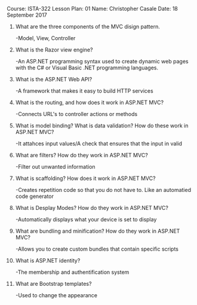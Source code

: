  Course: ISTA-322
 Lesson Plan: 01
 Name: Christopher Casale
 Date: 18 September 2017

1. What are the three components of the MVC disign pattern.

	-Model, View, Controller
2. What is the Razor view engine?

	-An ASP.NET programming syntax used to create dynamic web pages with the C# or Visual Basic .NET programming languages.
3. What is the ASP.NET Web API?

	-A framework that makes it easy to build HTTP services 
4. What is the routing, and how does it work in ASP.NET MVC?

	-Connects URL's to controller actions or methods
5. What is model binding?  What is data validation?  How do these work in ASP.NET MVC?

	-It attahces input values/A check that ensures that the input in valid
6. What are filters?  How do they work in ASP.NET MVC?

	-Filter out unwanted information
7. What is scaffolding?  How does it work in ASP.NET MVC?

	-Creates repetition code so that you do not have to.  Like an automatied code generator
8. What is Desplay Modes?  How do they work in ASP.NET MVC?

	-Automatically displays what your device is set to display
9. What are bundling and minification?  How do they work in ASP.NET MVC?

	-Allows you to create custom bundles that contain specific scripts
10. What is ASP.NET identity?

	-The membership and authentification system
11. What are Bootstrap templates?

	-Used to change the appearance